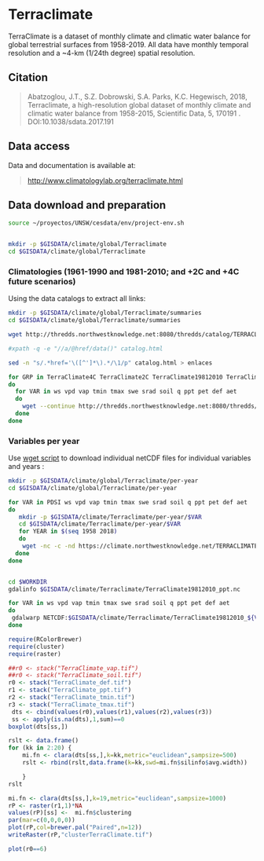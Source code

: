 # Terraclimate

TerraClimate is a dataset of monthly climate and climatic water balance for global terrestrial surfaces from 1958-2019. All data have monthly temporal resolution and a ~4-km (1/24th degree) spatial resolution.

## Citation

>Abatzoglou, J.T., S.Z. Dobrowski, S.A. Parks, K.C. Hegewisch, 2018, Terraclimate, a high-resolution global dataset of monthly climate and climatic water balance from 1958-2015, Scientific Data, 5, 170191 . DOI:10.1038/sdata.2017.191

## Data access

Data and documentation is available at:
>	http://www.climatologylab.org/terraclimate.html


## Data download and preparation

```sh
source ~/proyectos/UNSW/cesdata/env/project-env.sh


mkdir -p $GISDATA/climate/global/Terraclimate
cd $GISDATA/climate/global/Terraclimate
```

### Climatologies (1961-1990 and 1981-2010; and +2C and +4C future scenarios)​

Using the data catalogs to extract all links:

```sh
mkdir -p $GISDATA/climate/global/Terraclimate/summaries
cd $GISDATA/climate/global/Terraclimate/summaries

wget http://thredds.northwestknowledge.net:8080/thredds/catalog/TERRACLIMATE_ALL/summaries/catalog.html

#xpath -q -e "//a/@href/data()" catalog.html

sed -n "s/.*href='\([^']*\).*/\1/p" catalog.html > enlaces

for GRP in TerraClimate4C TerraClimate2C TerraClimate19812010 TerraClimate19611990
do
  for VAR in ws vpd vap tmin tmax swe srad soil q ppt pet def aet
  do
    wget --continue http://thredds.northwestknowledge.net:8080/thredds/fileServer/TERRACLIMATE_ALL/summaries/${GRP}_${VAR}.nc
  done
done
```


### Variables per year

Use [wget script](http://www.climatologylab.org/wget-terraclimate.html) to download individual netCDF files for individual variables and years :

```sh
mkdir -p $GISDATA/climate/global/Terraclimate/per-year
cd $GISDATA/climate/global/Terraclimate/per-year

for VAR in PDSI ws vpd vap tmin tmax swe srad soil q ppt pet def aet
do
   mkdir -p $GISDATA/climate/Terraclimate/per-year/$VAR
   cd $GISDATA/climate/Terraclimate/per-year/$VAR
   for YEAR in $(seq 1958 2018)
   do
    wget -nc -c -nd https://climate.northwestknowledge.net/TERRACLIMATE-DATA/TerraClimate_${VAR}_${YEAR}.nc
  done
done
```







```sh

cd $WORKDIR
gdalinfo $GISDATA/climate/Terraclimate/TerraClimate19812010_ppt.nc

for VAR in ws vpd vap tmin tmax swe srad soil q ppt pet def aet
do
 gdalwarp NETCDF:$GISDATA/climate/Terraclimate/TerraClimate19812010_${VAR}.nc:${VAR} -t_srs EPSG:4326 -te -74 0 -58 13 -of 'GTiff' TerraClimate_${VAR}.tif
done
```

```r
require(RColorBrewer)
require(cluster)
require(raster)

##r0 <- stack("TerraClimate_vap.tif")
##r0 <- stack("TerraClimate_soil.tif")
r0 <- stack("TerraClimate_def.tif")
r1 <- stack("TerraClimate_ppt.tif")
r2 <- stack("TerraClimate_tmin.tif")
r3 <- stack("TerraClimate_tmax.tif")
 dts <- cbind(values(r0),values(r1),values(r2),values(r3))
 ss <- apply(is.na(dts),1,sum)==0
boxplot(dts[ss,])

rslt <- data.frame()
for (kk in 2:20) {
	mi.fn <- clara(dts[ss,],k=kk,metric="euclidean",sampsize=500)
	rslt <- rbind(rslt,data.frame(k=kk,swd=mi.fn$silinfo$avg.width))

	}
rslt

mi.fn <- clara(dts[ss,],k=19,metric="euclidean",sampsize=1000)
rP <- raster(r1,1)*NA
values(rP)[ss] <-  mi.fn$clustering
par(mar=c(0,0,0,0))
plot(rP,col=brewer.pal("Paired",n=12))
writeRaster(rP,"clusterTerraClimate.tif")

plot(r0==6)

```
